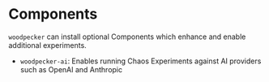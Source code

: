 # Components

`woodpecker` can install optional Components which enhance and enable additional experiments. 

* `woodpecker-ai`: Enables running Chaos Experiments against AI providers such as OpenAI and Anthropic
